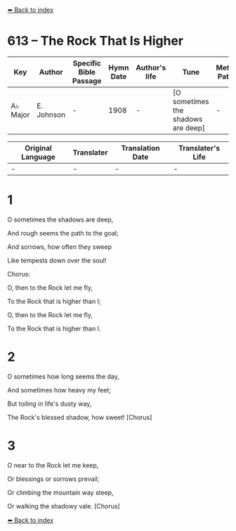 [⬅️ Back to index](../README.md)

# 613 – The Rock That Is Higher 

Key | Author   | Specific Bible Passage     |Hymn Date |Author's life |Tune |Metrical Pattern   |Composer/Source
-- | --------- | ---------------------------|----------|--------------|-----|-------------------|-------------  
A♭ Major |E. Johnson |- |1908 |- |[O sometimes the shadows are deep] |- |W. G. Fischer

Original Language | Translater | Translation Date   | Translater's Life  
----------------- | --------- | --------------------|-------------     
\- |- |- |-




# 1

O sometimes the shadows are deep,

And rough seems the path to the goal;

And sorrows, how often they sweep

Like tempests down over the soul!



Chorus:

O, then to the Rock let me fly, 

To the Rock that is higher than I;

O, then to the Rock let me fly, 

To the Rock that is higher than I.



# 2

O sometimes how long seems the day,

And sometimes how heavy my feet;

But toiling in life's dusty way,

The Rock's blessed shadow, how sweet!  [Chorus]



# 3

O near to the Rock let me keep,

Or blessings or sorrows prevail;

Or climbing the mountain way steep,

Or walking the shadowy vale.  [Chorus]





[⬅️ Back to index](../README.md)
